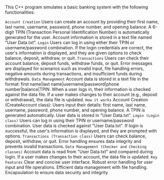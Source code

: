 
This C++ program simulates a basic banking system with the following functionalities:

`Account Creation`
      Users can create an account by providing their first name, last name, username, password, phone number, and opening balance.
      A 6-digit TPIN (Transaction Personal Identification Number) is automatically generated for the user.
      Account information is stored in a text file named "User Data.txt".
`Login`
      Users can log in using either their TPIN or username/password combination.
      If the login credentials are correct, the user's information is displayed, and they are given options to check balance, deposit, withdraw, or quit.
`Transactions`
      Users can check their account balance, deposit funds, withdraw funds, or quit.
      Error messages are displayed for scenarios such as invalid input, file handling errors, negative amounts during transactions, and insufficient funds during withdrawals.
`Data Management`
      Account data is stored in a text file in the format: first name|last name|username|password|phone number|balance|TPIN.
      When a user logs in, their information is checked against the data file.
      If a user makes changes to their account (e.g., deposit or withdrawal), the data file is updated.
`How it works`
      Account Creation (CreateAccount class):
      Users input their details: first name, last name, username, password, phone number, and opening balance.
      A TPIN is generated automatically.
      User data is stored in "User Data.txt".
`Login (Login class)`
      Users can log in using their TPIN or username/password combination.
      User data is checked against "User Data.txt".
      If login is successful, the user's information is displayed, and they are prompted with options.
`Transactions (Transaction class)`
      Users can check balance, deposit, withdraw, or quit.
      Error handling ensures data integrity and prevents invalid transactions.
`Data Management (Checker and Checking classes)`
      Account data is read from "User Data.txt" and compared during login.
      If a user makes changes to their account, the data file is updated.
`Key Features`
      Clear and concise user interface.
      Robust error handling for user input and file operations.
      Efficient data management with file handling.
      Encapsulation to ensure data security and integrity
